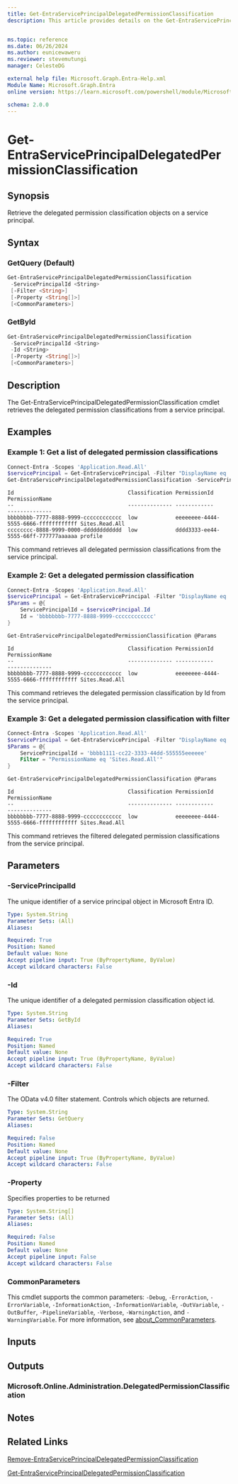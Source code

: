 ```yaml
---
title: Get-EntraServicePrincipalDelegatedPermissionClassification
description: This article provides details on the Get-EntraServicePrincipalDelegatedPermissionClassification command.


ms.topic: reference
ms.date: 06/26/2024
ms.author: eunicewaweru
ms.reviewer: stevemutungi
manager: CelesteDG

external help file: Microsoft.Graph.Entra-Help.xml
Module Name: Microsoft.Graph.Entra
online version: https://learn.microsoft.com/powershell/module/Microsoft.Graph.Entra/Get-EntraServicePrincipalDelegatedPermissionClassification

schema: 2.0.0
---
```


# Get-EntraServicePrincipalDelegatedPermissionClassification

## Synopsis

Retrieve the delegated permission classification objects on a service principal.

## Syntax

### GetQuery (Default)

```powershell
Get-EntraServicePrincipalDelegatedPermissionClassification
 -ServicePrincipalId <String>
 [-Filter <String>]
 [-Property <String[]>]
 [<CommonParameters>]
```

### GetById

```powershell
Get-EntraServicePrincipalDelegatedPermissionClassification
 -ServicePrincipalId <String>
 -Id <String>
 [-Property <String[]>]
 [<CommonParameters>]
```

## Description

The Get-EntraServicePrincipalDelegatedPermissionClassification cmdlet retrieves the delegated permission classifications from a service principal.

## Examples

### Example 1: Get a list of delegated permission classifications

```powershell
Connect-Entra -Scopes 'Application.Read.All'
$servicePrincipal = Get-EntraServicePrincipal -Filter "DisplayName eq '<service-principal-displayName>'"
Get-EntraServicePrincipalDelegatedPermissionClassification -ServicePrincipalId $servicePrincipal.Id
```

```Output
Id                                    Classification PermissionId                         PermissionName
--                                    -------------- ------------                         --------------
bbbbbbbb-7777-8888-9999-cccccccccccc  low            eeeeeeee-4444-5555-6666-ffffffffffff Sites.Read.All
cccccccc-8888-9999-0000-dddddddddddd  low            dddd3333-ee44-5555-66ff-777777aaaaaa profile
```

This command retrieves all delegated permission classifications from the service principal.

### Example 2: Get a delegated permission classification

```powershell
Connect-Entra -Scopes 'Application.Read.All'
$servicePrincipal = Get-EntraServicePrincipal -Filter "DisplayName eq '<service-principal-displayName>'"
$Params = @{
    ServicePrincipalId = $servicePrincipal.Id
    Id = 'bbbbbbbb-7777-8888-9999-cccccccccccc'
}

Get-EntraServicePrincipalDelegatedPermissionClassification @Params
```

```Output
Id                                    Classification PermissionId                         PermissionName
--                                    -------------- ------------                         --------------
bbbbbbbb-7777-8888-9999-cccccccccccc  low            eeeeeeee-4444-5555-6666-ffffffffffff Sites.Read.All
```

This command retrieves the delegated permission classification by Id from the service principal.

### Example 3: Get a delegated permission classification with filter

```powershell
Connect-Entra -Scopes 'Application.Read.All'
$servicePrincipal = Get-EntraServicePrincipal -Filter "DisplayName eq '<service-principal-displayName>'"
$Params = @{
    ServicePrincipalId = 'bbbb1111-cc22-3333-44dd-555555eeeeee'
    Filter = "PermissionName eq 'Sites.Read.All'"
}

Get-EntraServicePrincipalDelegatedPermissionClassification @Params
```

```Output
Id                                    Classification PermissionId                         PermissionName
--                                    -------------- ------------                         --------------
bbbbbbbb-7777-8888-9999-cccccccccccc  low            eeeeeeee-4444-5555-6666-ffffffffffff Sites.Read.All
```

This command retrieves the filtered delegated permission classifications from the service principal.

## Parameters

### -ServicePrincipalId

The unique identifier of a service principal object in Microsoft Entra ID.

```yaml
Type: System.String
Parameter Sets: (All)
Aliases:

Required: True
Position: Named
Default value: None
Accept pipeline input: True (ByPropertyName, ByValue)
Accept wildcard characters: False
```

### -Id

The unique identifier of a delegated permission classification object id.

```yaml
Type: System.String
Parameter Sets: GetById
Aliases:

Required: True
Position: Named
Default value: None
Accept pipeline input: True (ByPropertyName, ByValue)
Accept wildcard characters: False
```

### -Filter

The OData v4.0 filter statement.
Controls which objects are returned.

```yaml
Type: System.String
Parameter Sets: GetQuery
Aliases:

Required: False
Position: Named
Default value: None
Accept pipeline input: True (ByPropertyName, ByValue)
Accept wildcard characters: False
```

### -Property

Specifies properties to be returned

```yaml
Type: System.String[]
Parameter Sets: (All)
Aliases:

Required: False
Position: Named
Default value: None
Accept pipeline input: False
Accept wildcard characters: False
```

### CommonParameters

This cmdlet supports the common parameters: `-Debug`, `-ErrorAction`, `-ErrorVariable`, `-InformationAction`, `-InformationVariable`, `-OutVariable`, `-OutBuffer`, `-PipelineVariable`, `-Verbose`, `-WarningAction`, and `-WarningVariable`. For more information, see [about_CommonParameters](https://go.microsoft.com/fwlink/?LinkID=113216).

## Inputs

## Outputs

### Microsoft.Online.Administration.DelegatedPermissionClassification

## Notes

## Related Links

[Remove-EntraServicePrincipalDelegatedPermissionClassification](Remove-EntraServicePrincipalDelegatedPermissionClassification.md)

[Get-EntraServicePrincipalDelegatedPermissionClassification](Get-EntraServicePrincipalDelegatedPermissionClassification.md)
